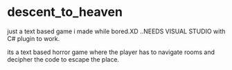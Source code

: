 # descent_to_heaven

just a text based game i made while bored.XD ..NEEDS VISUAL STUDIO with C# plugin to work.

its a text based horror game where the player has to navigate rooms and decipher the code to escape the place.

